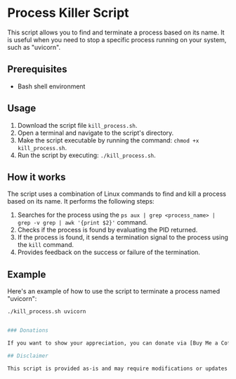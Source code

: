 # Process Killer Script

This script allows you to find and terminate a process based on its name. It is useful when you need to stop a specific process running on your system, such as "uvicorn".

## Prerequisites

- Bash shell environment

## Usage

1. Download the script file `kill_process.sh`.
2. Open a terminal and navigate to the script's directory.
3. Make the script executable by running the command: `chmod +x kill_process.sh`.
4. Run the script by executing: `./kill_process.sh`.

## How it works

The script uses a combination of Linux commands to find and kill a process based on its name. It performs the following steps:

1. Searches for the process using the `ps aux | grep <process_name> | grep -v grep | awk '{print $2}'` command.
2. Checks if the process is found by evaluating the PID returned.
3. If the process is found, it sends a termination signal to the process using the `kill` command.
4. Provides feedback on the success or failure of the termination.

## Example

Here's an example of how to use the script to terminate a process named "uvicorn":

```bash
./kill_process.sh uvicorn


### Donations

If you want to show your appreciation, you can donate via [Buy Me a Coffee](https://www.buymeacoffee.com/lalatendu.swain)

## Disclaimer

This script is provided as-is and may require modifications or updates based on your specific environment and requirements. Use it at your own risk. The authors of the script are not liable for any damages or issues caused by its usage.

